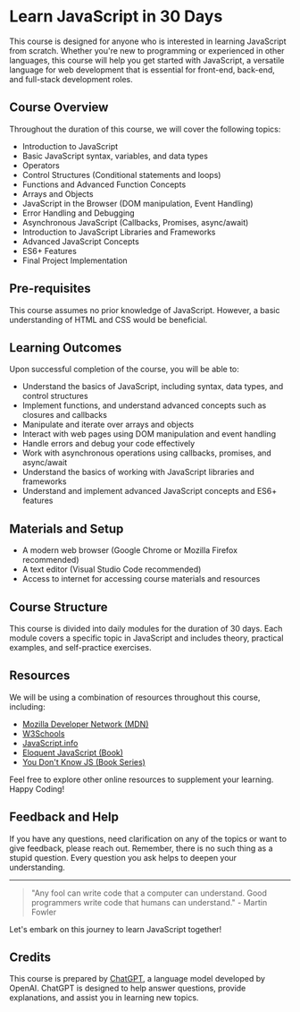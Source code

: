 # Learn JavaScript in 30 Days

This course is designed for anyone who is interested in learning JavaScript from scratch. Whether you're new to programming or experienced in other languages, this course will help you get started with JavaScript, a versatile language for web development that is essential for front-end, back-end, and full-stack development roles.

## Course Overview

Throughout the duration of this course, we will cover the following topics:

- Introduction to JavaScript
- Basic JavaScript syntax, variables, and data types
- Operators
- Control Structures (Conditional statements and loops)
- Functions and Advanced Function Concepts
- Arrays and Objects
- JavaScript in the Browser (DOM manipulation, Event Handling)
- Error Handling and Debugging
- Asynchronous JavaScript (Callbacks, Promises, async/await)
- Introduction to JavaScript Libraries and Frameworks
- Advanced JavaScript Concepts
- ES6+ Features
- Final Project Implementation

## Pre-requisites

This course assumes no prior knowledge of JavaScript. However, a basic understanding of HTML and CSS would be beneficial.

## Learning Outcomes

Upon successful completion of the course, you will be able to:

- Understand the basics of JavaScript, including syntax, data types, and control structures
- Implement functions, and understand advanced concepts such as closures and callbacks
- Manipulate and iterate over arrays and objects
- Interact with web pages using DOM manipulation and event handling
- Handle errors and debug your code effectively
- Work with asynchronous operations using callbacks, promises, and async/await
- Understand the basics of working with JavaScript libraries and frameworks
- Understand and implement advanced JavaScript concepts and ES6+ features

## Materials and Setup

- A modern web browser (Google Chrome or Mozilla Firefox recommended)
- A text editor (Visual Studio Code recommended)
- Access to internet for accessing course materials and resources

## Course Structure

This course is divided into daily modules for the duration of 30 days. Each module covers a specific topic in JavaScript and includes theory, practical examples, and self-practice exercises.

## Resources

We will be using a combination of resources throughout this course, including:

- [Mozilla Developer Network (MDN)](https://developer.mozilla.org/)
- [W3Schools](https://www.w3schools.com/js/)
- [JavaScript.info](https://javascript.info/)
- [Eloquent JavaScript (Book)](https://eloquentjavascript.net/)
- [You Don't Know JS (Book Series)](https://github.com/getify/You-Dont-Know-JS)
  
Feel free to explore other online resources to supplement your learning. Happy Coding!

## Feedback and Help

If you have any questions, need clarification on any of the topics or want to give feedback, please reach out. Remember, there is no such thing as a stupid question. Every question you ask helps to deepen your understanding.

---
> "Any fool can write code that a computer can understand. Good programmers write code that humans can understand." - Martin Fowler

Let's embark on this journey to learn JavaScript together!

## Credits
This course is prepared by [ChatGPT](https://www.openai.com/chatgpt/), a language model developed by OpenAI. ChatGPT is designed to help answer questions, provide explanations, and assist you in learning new topics.